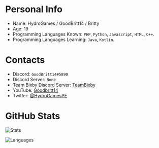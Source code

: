 # Personal Info
- Name: HydroGames / GoodBritt14 / Britty
- Age: 19
- Programming Languages Known: `PHP`, `Python`, `Javascript`, `HTML`, `C++`.
- Programming Languages Learning: `Java`, `Kotlin`.

# Contacts
- Discord: `GoodBritt14#5890`
- Discord Server: `None`
- Team Bixby Discord Server: [TeamBixby](https://discord.gg/gTw5VycnDU)
- YouTube: [Goodbritt14](https://youtube.com/c/ITZMinecrafterPLAYZ)
- Twitter: [@HydroGamesPE](https://twitter.com/HydrogamesPE?s=09)

# GitHub Stats
![Stats](https://github-readme-stats.vercel.app/api?username=HydroGames-dev&show_icons=true&theme=radical)

![Languages](https://github-readme-stats.vercel.app/api/top-langs/?username=HydroGames-dev)
